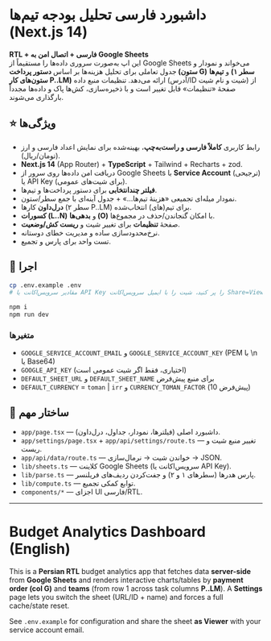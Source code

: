 # داشبورد فارسی تحلیل بودجه تیم‌ها (Next.js 14)

**RTL + فارسی + اتصال امن به Google Sheets**  
این اپ به‌صورت سروری داده‌ها را مستقیماً از Google Sheets می‌خواند و نمودار و جدول تعاملی برای تحلیل هزینه‌ها بر اساس **دستور پرداخت (ستون G)** و **تیم‌ها (سطر ۱ ستون‌های کار P..LM)** ارائه می‌دهد. تنظیمات منبع داده (آدرس/ID شیت و نام شیت) از صفحهٔ «تنظیمات» قابل تغییر است و با ذخیره‌سازی، کش‌ها پاک و داده‌ها مجدداً بارگذاری می‌شوند.

## ⭐ ویژگی‌ها
- رابط کاربری **کاملاً فارسی و راست‌به‌چپ**، بهینه‌شده برای نمایش اعداد فارسی و ارز (تومان/ریال).
- **Next.js 14** (App Router) + **TypeScript** + Tailwind + Recharts + zod.
- دریافت امن داده‌ها روی سرور از Google Sheets با **Service Account** (ترجیحی) یا API Key (برای شیت‌های عمومی).
- **فیلتر چندانتخابی** برای دستور پرداخت‌ها و تیم‌ها.
- نمودار میله‌ای تجمیعی «هزینهٔ تیم‌ها…» + جدول آینه‌ای با جمع سطر/ستون.
- **درل‌داون** کارها (سطر ۲ P..LM) برای تیم(های) انتخاب‌شده.
- **کسورات (L..N)** و **بدهی‌ها (O)** با امکان گنجاندن/حذف در مجموع‌ها.
- صفحهٔ **تنظیمات** برای تغییر شیت و **ریست کش/وضعیت**.
- نرخ‌محدودسازی ساده و مدیریت خطای دوستانه.
- تست واحد برای پارس و تجمیع.

## 🚀 اجرا
```bash
cp .env.example .env
# مقادیر سرویس‌اکانت یا API Key را پر کنید، شیت را با ایمیل سرویس‌اکانت Share=Viewer کنید

npm i
npm run dev
```

### متغیرها
- `GOOGLE_SERVICE_ACCOUNT_EMAIL` و `GOOGLE_SERVICE_ACCOUNT_KEY` (PEM با \n یا Base64)
- `GOOGLE_API_KEY` (اختیاری، فقط اگر شیت عمومی است)
- `DEFAULT_SHEET_URL` و `DEFAULT_SHEET_NAME` برای منبع پیش‌فرض
- `DEFAULT_CURRENCY` = `toman` | `irr` و `CURRENCY_TOMAN_FACTOR` (پیش‌فرض 10)

## 📄 ساختار مهم
- `app/page.tsx` — داشبورد اصلی (فیلترها، نمودار، جداول، درل‌داون).
- `app/settings/page.tsx` + `app/api/settings/route.ts` — تغییر منبع شیت و ریست.
- `app/api/data/route.ts` — خواندن شیت → نرمال‌سازی → JSON.
- `lib/sheets.ts` — کلاینت Google Sheets (سرویس‌اکانت یا API Key).
- `lib/parse.ts` — پارس هدرها (سطرهای ۱ و ۲) و جفت‌کردن ردیف‌های فریلنسر.
- `lib/compute.ts` — توابع کمکی تجمیع.
- `components/*` — اجزای UI فارسی/RTL.

---

# Budget Analytics Dashboard (English)

This is a **Persian RTL** budget analytics app that fetches data **server-side** from **Google Sheets** and renders interactive charts/tables by **payment order (col G)** and **teams** (from row 1 across task columns **P..LM**). A **Settings** page lets you switch the sheet (URL/ID + name) and forces a full cache/state reset.

See `.env.example` for configuration and share the sheet **as Viewer** with your service account email.
